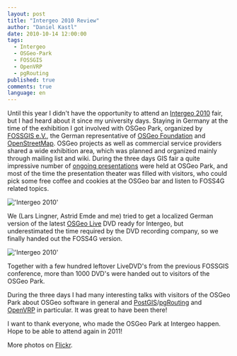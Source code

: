 ```yaml
---
layout: post
title: "Intergeo 2010 Review"
author: "Daniel Kastl"
date: 2010-10-14 12:00:00
tags: 
  - Intergeo 
  - OSGeo-Park 
  - FOSSGIS 
  - OpenVRP 
  - pgRouting
published: true
comments: true
language: en
---
```


Until this year I didn't have the opportunity to attend an [Intergeo 2010][12] fair, but I had heard about it since my university days. Staying in Germany at the time of the exhibition I got involved with OSGeo Park, organized by [FOSSGIS e.V.][1], the German representative of [OSGeo Foundation][2] and [OpenStreetMap][3].
OSGeo projects as well as commercial service providers shared a wide exhibition area, which was planned and organized mainly through mailing list and wiki. During the three days GIS fair a quite impressive number of [ongoing presentations][4] were held at OSGeo Park, and most of the time  the presentation theater was filled with visitors, who could pick some free coffee and cookies at the OSGeo bar and listen to FOSS4G related topics.

<!-- more -->

!['Intergeo 2010'][5]

We (Lars Lingner, Astrid Emde and me) tried to get a localized German version of the latest [OSGeo Live][6] DVD ready for Intergeo, but underestimated the time required by the DVD recording company, so we finally handed out the FOSS4G version. 

!['Intergeo 2010'][7]

Together with a few hundred leftover LiveDVD's from the previous FOSSGIS conference, more than 1000 DVD's were handed out to visitors of the OSGeo Park. 

During the three days I had many interesting talks with visitors of the OSGeo Park about OSGeo software in general and [PostGIS][8]/[pgRouting][9] and [OpenVRP][10] in particular. It was great to have been there!

I want to thank everyone, who made the OSGeo Park at Intergeo happen. Hope to be able to attend again in 2011!

More photos on [Flickr][11].


[1]: http://www.fossgis.de/
[2]: http://www.osgeo.org/
[3]: http://www.openstreetmap.de/
[4]: http://www.fossgis.de/wiki/Intergeo_2010/Vortragsprogramm
[5]: http://farm5.static.flickr.com/4084/5070905135_d5b8a5eaae.jpg
[6]: http://live.osgeo.org/
[7]: http://farm5.static.flickr.com/4083/5071530648_162b28088b.jpg
[8]: http://www.postgis.org/
[9]: http://www.pgrouting.org/
[10]: http://www.openvrp.com/
[11]: http://www.flickr.com/photos/dkastl/sets/72157625015394289/
[12]: http://www.intergeo.de/
